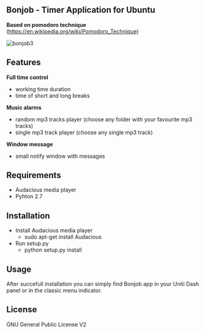 ## Bonjob - Timer Application for Ubuntu
**Based on pomodoro technique** (https://en.wikipedia.org/wiki/Pomodoro_Technique)

![bonjob3](https://cloud.githubusercontent.com/assets/12990677/8282436/6d0195b2-18f9-11e5-8322-3bc5357b2ae9.png)

## Features

**Full time control**
* working time duration
* time of short and long breaks

**Music alarms**
* random mp3 tracks player (choose any folder with your favourite mp3 tracks)
* single mp3 track player (choose any single mp3 track)

**Window message**
* small notify window with messages

## Requirements

- Audacious media player
- Pyhton 2.7

## Installation

* Install Audacious media player
    * sudo apt-get install Audacious
* Run setup.py
    * python setup.py install

## Usage

After succefull installation you can simply find Bonjob app in your Uniti Dash panel or in the classic menu indicator.

## License

GNU General Public License V2
